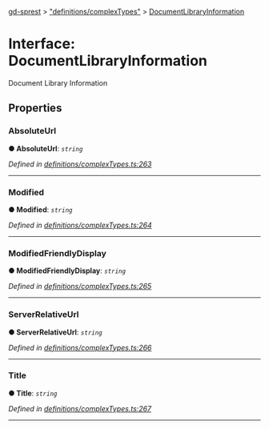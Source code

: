 [gd-sprest](../README.md) > ["definitions/complexTypes"](../modules/_definitions_complextypes_.md) > [DocumentLibraryInformation](../interfaces/_definitions_complextypes_.documentlibraryinformation.md)



# Interface: DocumentLibraryInformation


Document Library Information


## Properties
<a id="absoluteurl"></a>

###  AbsoluteUrl

**●  AbsoluteUrl**:  *`string`* 

*Defined in [definitions/complexTypes.ts:263](https://github.com/gunjandatta/sprest/blob/3de79f1/src/definitions/complexTypes.ts#L263)*





___

<a id="modified"></a>

###  Modified

**●  Modified**:  *`string`* 

*Defined in [definitions/complexTypes.ts:264](https://github.com/gunjandatta/sprest/blob/3de79f1/src/definitions/complexTypes.ts#L264)*





___

<a id="modifiedfriendlydisplay"></a>

###  ModifiedFriendlyDisplay

**●  ModifiedFriendlyDisplay**:  *`string`* 

*Defined in [definitions/complexTypes.ts:265](https://github.com/gunjandatta/sprest/blob/3de79f1/src/definitions/complexTypes.ts#L265)*





___

<a id="serverrelativeurl"></a>

###  ServerRelativeUrl

**●  ServerRelativeUrl**:  *`string`* 

*Defined in [definitions/complexTypes.ts:266](https://github.com/gunjandatta/sprest/blob/3de79f1/src/definitions/complexTypes.ts#L266)*





___

<a id="title"></a>

###  Title

**●  Title**:  *`string`* 

*Defined in [definitions/complexTypes.ts:267](https://github.com/gunjandatta/sprest/blob/3de79f1/src/definitions/complexTypes.ts#L267)*





___


